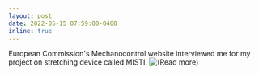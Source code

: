 ```yaml
---
layout: post
date: 2022-05-15 07:59:00-0400
inline: true
---
```


European Commission's Mechanocontrol website interviewed me for my project on stretching device called MISTI. ![(Read more)](https://mechanocontrol.eu/project-stories-interview-with-nimesh-chahare/)
